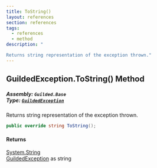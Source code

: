```yaml
---
title: ToString()
layout: references
section: references
tags:
  - references
  - method
description: "

Returns string representation of the exception thrown."
---
```


## GuildedException.ToString() Method
##### **Assembly:** `Guilded.Base`<br/>**Type:** [`GuildedException`](GuildedException 'Guilded.Base.GuildedException')

Returns string representation of the exception thrown.

```csharp
public override string ToString();
```

#### Returns
[System.String](https://docs.microsoft.com/en-us/dotnet/api/System.String 'System.String')  
[GuildedException](GuildedException 'Guilded.Base.GuildedException') as string